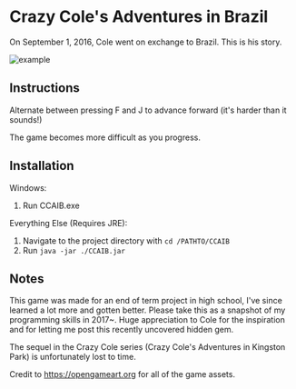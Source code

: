 # Crazy Cole's Adventures in Brazil

On September 1, 2016, Cole went on exchange to Brazil. This is his story.

![example](https://user-images.githubusercontent.com/47873094/216238376-734939ce-2425-43fc-ae58-61173e70b8b9.gif)

## Instructions
Alternate between pressing F and J to advance forward (it's harder than it sounds!)

The game becomes more difficult as you progress.

## Installation
Windows:
1. Run CCAIB.exe

Everything Else (Requires JRE):
1. Navigate to the project directory with `cd /PATHTO/CCAIB`
2. Run `java -jar ./CCAIB.jar`

## Notes
This game was made for an end of term project in high school, I've since learned a lot more and gotten better. Please take this as a snapshot of my programming skills in 2017~. Huge appreciation to Cole for the inspiration and for letting me post this recently uncovered hidden gem.

The sequel in the Crazy Cole series (Crazy Cole's Adventures in Kingston Park) is unfortunately lost to time.

Credit to https://opengameart.org for all of the game assets.
